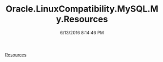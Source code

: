 ﻿---
title: Oracle.LinuxCompatibility.MySQL.My.Resources
date: 6/13/2016 8:14:46 PM
---

[Resources](T-Oracle.LinuxCompatibility.MySQL.My.Resources.Resources.html)
